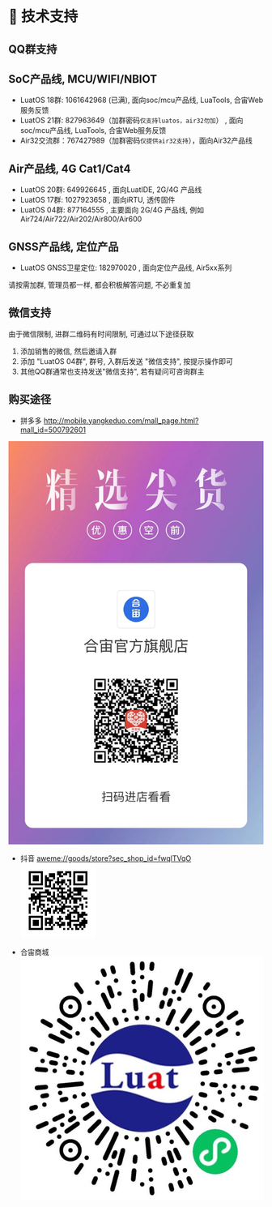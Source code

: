 # 💬 技术支持

## QQ群支持

## SoC产品线, MCU/WIFI/NBIOT
* LuatOS 18群: 1061642968 (已满), 面向soc/mcu产品线, LuaTools, 合宙Web服务反馈
* LuatOS 21群: 827963649（加群密码`仅支持luatos，air32勿加`） , 面向soc/mcu产品线, LuaTools, 合宙Web服务反馈
* Air32交流群：767427989（加群密码`仅提供air32支持`），面向Air32产品线

## Air产品线, 4G Cat1/Cat4
* LuatOS 20群: 649926645  , 面向LuatIDE, 2G/4G 产品线
* LuatOS 17群: 1027923658 , 面向iRTU, 透传固件
* LuatOS 04群: 877164555  , 主要面向 2G/4G 产品线, 例如Air724/Air722/Air202/Air800/Air600

## GNSS产品线, 定位产品
* LuatOS GNSS卫星定位:  182970020 , 面向定位产品线, Air5xx系列

请按需加群, 管理员都一样, 都会积极解答问题, 不必重复加

## 微信支持

由于微信限制, 进群二维码有时间限制, 可通过以下途径获取

1. 添加销售的微信, 然后邀请入群
2. 添加 "LuatOS 04群", 群号, 入群后发送 "微信支持", 按提示操作即可
3. 其他QQ群通常也支持发送"微信支持", 若有疑问可咨询群主

## 购买途径

* 拼多多   http://mobile.yangkeduo.com/mall_page.html?mall_id=500792601

![](pdd.jpg)

* 抖音     [aweme://goods/store?sec_shop_id=fwqlTVqO](aweme://goods/store?sec_shop_id=fwqlTVqO)
![](douyin.png)

* 合宙商城 ![](luatos_shop.jpg)
